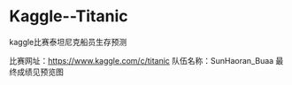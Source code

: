 # Kaggle--Titanic
 kaggle比赛泰坦尼克船员生存预测

比赛网址：https://www.kaggle.com/c/titanic
队伍名称：SunHaoran_Buaa
最终成绩见预览图

